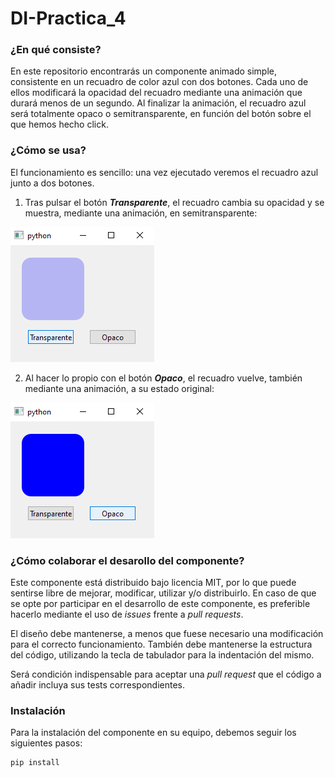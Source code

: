 # DI-Practica_4

### ¿En qué consiste?
En este repositorio encontrarás un componente animado simple, consistente en un recuadro de color azul con dos botones. Cada uno de ellos modificará la opacidad del recuadro mediante una animación que durará menos de un segundo. Al finalizar la animación, el recuadro azul será totalmente opaco o semitransparente, en función del botón sobre el que hemos hecho click.

### ¿Cómo se usa?
El funcionamiento es sencillo: una vez ejecutado veremos el recuadro azul junto a dos botones.

1. Tras pulsar el botón ***Transparente***, el recuadro cambia su opacidad y se muestra, mediante una animación, en semitransparente:

![Botón transparente](https://github.com/amogalla/DI-Practica_4/blob/main/docs/componente_transparente.png  "Botón transparente")

2. Al hacer lo propio con el botón ***Opaco***, el recuadro vuelve, también mediante una animación, a su estado original:

![Botón opaco](https://github.com/amogalla/DI-Practica_4/blob/main/docs/componente1.png  "Botón opaco")

### ¿Cómo colaborar el desarollo del componente?
Este componente está distribuido bajo licencia MIT, por lo que puede sentirse libre de mejorar, modificar, utilizar y/o distribuirlo. En caso de que se opte por participar en el desarrollo de este componente, es preferible hacerlo mediante el uso de _issues_ frente a _pull requests_. 

El diseño debe mantenerse, a menos que fuese necesario una modificación para el correcto funcionamiento. También debe mantenerse la estructura del código, utilizando la tecla de tabulador para la indentación del mismo. 

Será condición indispensable para aceptar una _pull request_ que el código a añadir incluya sus tests correspondientes.


### Instalación
Para la instalación del componente en su equipo, debemos seguir los siguientes pasos:

```markdown
pip install
```


